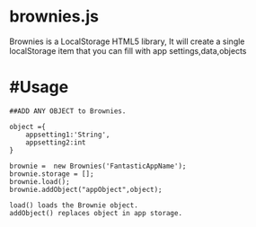 brownies.js
===========

Brownies is a LocalStorage HTML5 library, It will create a single localStorage item that you can fill with app settings,data,objects

#Usage
=======

    ##ADD ANY OBJECT to Brownies.

    object ={
    	appsetting1:'String',
    	appsetting2:int
    }

    brownie =  new Brownies('FantasticAppName');
    brownie.storage = [];
    brownie.load();
    brownie.addObject("appObject",object);

    load() loads the Brownie object.
    addObject() replaces object in app storage.